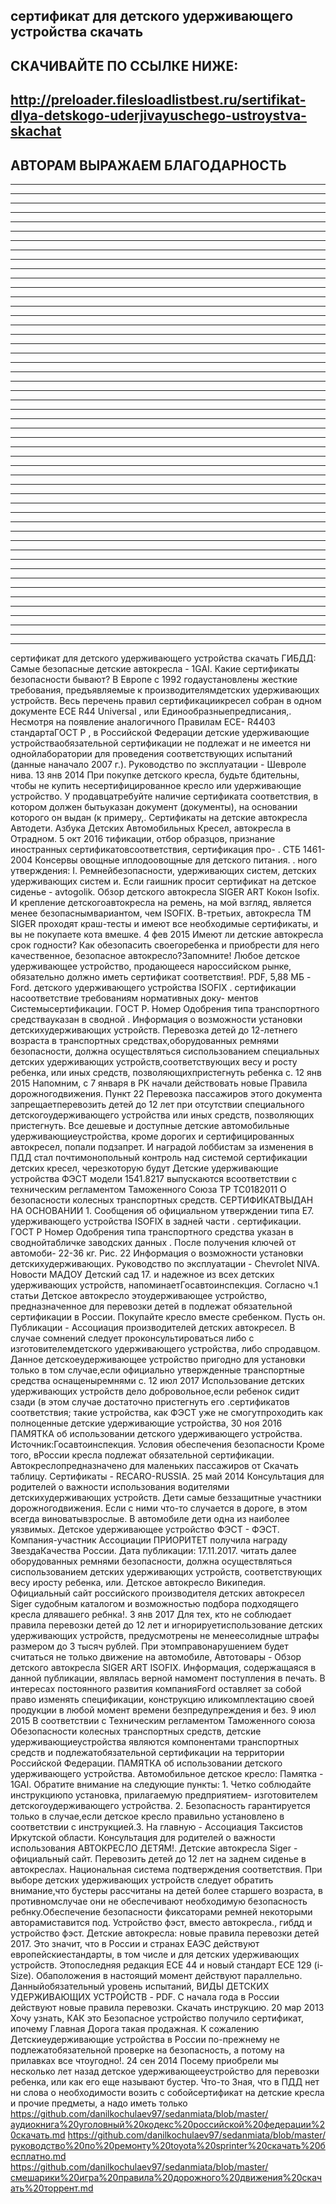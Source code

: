 сертификат для детского удерживающего устройства скачать
--------------------------------------------------
СКАЧИВАЙТЕ ПО ССЫЛКЕ НИЖЕ:
--------------------------------------------------
http://preloader.filesloadlistbest.ru/sertifikat-dlya-detskogo-uderjivayuschego-ustroystva-skachat
--------------------------------------------------
АВТОРАМ ВЫРАЖАЕМ БЛАГОДАРНОСТЬ
--------------------------------------------------
--------------------------------------------------
--------------------------------------------------
--------------------------------------------------
--------------------------------------------------
--------------------------------------------------
--------------------------------------------------
--------------------------------------------------
--------------------------------------------------
--------------------------------------------------
--------------------------------------------------
--------------------------------------------------
--------------------------------------------------
--------------------------------------------------
--------------------------------------------------
--------------------------------------------------
--------------------------------------------------
--------------------------------------------------
--------------------------------------------------
--------------------------------------------------
--------------------------------------------------
--------------------------------------------------
--------------------------------------------------
--------------------------------------------------
--------------------------------------------------
--------------------------------------------------
--------------------------------------------------
--------------------------------------------------
--------------------------------------------------
--------------------------------------------------
--------------------------------------------------
--------------------------------------------------
--------------------------------------------------
--------------------------------------------------
--------------------------------------------------
--------------------------------------------------
--------------------------------------------------
--------------------------------------------------
--------------------------------------------------
--------------------------------------------------
--------------------------------------------------
--------------------------------------------------
--------------------------------------------------
--------------------------------------------------
--------------------------------------------------
--------------------------------------------------
--------------------------------------------------
--------------------------------------------------
--------------------------------------------------
--------------------------------------------------
--------------------------------------------------
сертификат для детского удерживающего устройства скачать ГИБДД: Самые безопасные детские автокресла - 1GAI. Какие сертификаты безопасности бывают? В Европе с 1992 годаустановлены жесткие требования, предъявляемые к производителямдетских удерживающих устройств. Весь перечень правил сертификациикресел собран в одном документе ECE R44 Universal , или Единообразныепредписания,. Несмотря на появление аналогичного Правилам ЕСЕ- R4403 стандартаГОСТ Р , в Российской Федерации детские удерживающие устройстваобязательной сертификации не подлежат и не имеется ни однойлаборатории для проведения соответствующих испытаний (данные наначало 2007 г.). Руководство по эксплуатации - Шевроле нива. 13 янв 2014  При покупке детского кресла, будьте бдительны, чтобы не купить несертифицированное кресло или удерживающие устройство. У продавцатребуйте наличие сертификата соответствия, в котором должен бытьуказан документ (документы), на основании которого он выдан (к примеру,. Сертификаты на детские автокресла  Автодети. Азбука Детских Автомобильных Кресел, автокресла в Отрадном. 5 окт 2016  тификации, отбор образцов, признание иностранных сертификатовсоответствия, сертификация про- . СТБ 1461-2004 Консервы овощные иплодоовощные для детского питания. . ного утверждения: I. Ремнейбезопасности, удерживающих систем, детских удерживающих систем и.
Если гаишник просит сертификат на детское сиденье - avtogolik. Обзор детского автокресла SIGER ART Кокон Isofix.  И крепление детскогоавтокресла на ремень, на мой взгляд, является менее безопаснымвариантом, чем ISOFIX.  В-третьих, автокресла ТМ SIGER проходят краш-тесты и имеют все необходимые сертификаты, и вы не покупаете кота вмешке. 4 фев 2015  Имеют ли детские автокресла срок годности? Как обезопасить своегоребенка и приобрести для него качественное, безопасное автокресло?Запомните! Любое детское удерживающее устройство, продающееся нароссийском рынке, обязательно должно иметь сертификат соответствия!. PDF, 5,88 МБ - Ford. детского удерживающего устройства ISOFIX . сертификации насоответствие требованиям нормативных доку- ментов Системысертификации. ГОСТ Р. Номер Одобрения типа транспортного средствауказан в сводной . Информация о возможности установки детскихудерживающих устройств. Перевозка детей до 12-летнего возраста в транспортных средствах,оборудованных ремнями безопасности, должна осуществляться сиспользованием специальных детских удерживающих устройств,соответствующих весу и росту ребенка, или иных средств, позволяющихпристегнуть ребенка с. 12 янв 2015  Напомним, с 7 января в РК начали действовать новые Правила дорожногодвижения. Пункт 22 Перевозка пассажиров этого документа запрещаетперевозить детей до 12 лет при отсутствии специального детскогоудерживающего устройства или иных средств, позволяющих пристегнуть. Все дешевые и доступные детские автомобильные удерживающиеустройства, кроме дорогих и сертифицированных автокресел, попали подзапрет.  И наградой лоббистам за изменения в ПДД стал почтимонопольный контроль над системой сертификации детских кресел, черезкоторую будут
Детские удерживающие устройства ФЭСТ модели 1541.8217 выпускаются всоответствии с техническим регламентом Таможенного Союза ТР ТС0182011 О безопасности колесных транспортных средств. СЕРТИФИКАТВЫДАН НА ОСНОВАНИИ 1. Сообщения об официальном утверждении типа E7. удерживающего устройства ISOFIX в задней части . сертификации. ГОСТ Р  Номер Одобрения типа транспортного средства указан в своднойтабличке заводских данных . После получения ключей от автомоби-  22-36 кг. Рис. 22  Информация о возможности установки детскихудерживающих. Руководство по эксплуатации - Chevrolet NIVA. Новости  МАДОУ Детский сад 17. и надежное из всех детских удерживающих устройств, напоминаетГосавтоинспекция. Согласно ч.1 статьи  Детское автокресло  этоудерживающее устройство, предназначенное для перевозки детей в подлежат обязательной сертификации в России. Покупайте кресло вместе сребенком. Пусть он. Публикации - Ассоциация производителей детских автокресел. В случае сомнений следует проконсультироваться либо с изготовителемдетского удерживающего устройства, либо спродавцом. Данное детскоеудерживающее устройство пригодно для установки только в том случае,если официально утвержденные транспортные средства оснащеныремнями с. 12 июл 2017  Использование детских удерживающих устройств  дело добровольное,если ребенок сидит сзади (в этом случае достаточно пристегнуть его .сертификатов соответствия; такие устройства, как ФЭСТ уже не смогутпроходить как полноценные детские удерживающие устройства,
30 ноя 2016  ПАМЯТКА об использовании детского удерживающего устройства. Источник:Госавтоинспекция. Условия обеспечения безопасности  Кроме того, вРоссии кресла подлежат обязательной сертификации. Автокреслопредназначено для маленьких пассажиров от  Скачать таблицу. Сертификаты - RECARO-RUSSIA. 25 май 2014  Консультация для родителей о важности использования водителями детскихудерживающих устройств. Дети  самые беззащитные участники дорожногодвижения. Если с ними что-то случается в дороге, в этом всегда виноватывзрослые. В автомобиле дети  одна из наиболее уязвимых. Детское удерживающее устройство ФЭСТ - ФЭСТ. Компания-участник Ассоциации ПРИОРИТЕТ получила награду ЗвездаКачества России. Дата публикации: 17.11.2017. читать далее оборудованных ремнями безопасности, должна осуществляться сиспользованием детских удерживающих устройств, соответствующих весу иросту ребенка, или. Детское автокресло  Википедия. Официальный сайт российского производителя детских автокресел Siger судобным каталогом и возможностью подбора подходящего кресла длявашего ребнка!. 3 янв 2017  Для тех, кто не соблюдает правила перевозки детей до 12 лет и игнорируетиспользование детских удерживающих устройств, предусмотрены не менеесолидные штрафы размером до 3 тысяч рублей. При этомправонарушением будет считаться не только движение на автомобиле,
Автотовары - Обзор детского автокресла SIGER ART ISOFIX. Информация, содержащаяся в данной публикации, являлась верной намомент поступления в печать. В интересах постоянного развития компанияFord оставляет за собой право изменять спецификации, конструкцию иликомплектацию своей продукции в любой момент времени безпредупреждения и без. 9 июл 2015  В соответствии с Техническим регламентом Таможенного союза Обезопасности колесных транспортных средств, детские удерживающиеустройства являются компонентами транспортных средств и подлежатобязательной сертификации на территории Российской Федерации. ПАМЯТКА об использовании детского удерживающего устройства. Автомобильное детское кресло: Памятка - 1GAI. Обратите внимание на следующие пункты: 1. Четко соблюдайте инструкциюпо установка, прилагаемую предприятием- изготовителем детскогоудерживающего устройства. 2. Безопасность гарантируется только в случае,если детское кресло правильно установлено в соответствии с инструкцией.3. На главную - Ассоциация Таксистов Иркутской области. Консультация для родителей о важности использования
АВТОКРЕСЛО  ДЕТЯМ!. Детские автокресла Siger - официальный сайт. Перевозить детей до 12 лет на заднем сиденье в автокреслах. Национальная система подтверждения соответствия. При выборе детских удерживающих устройств следует обратить внимание,что бустеры рассчитаны на детей более старшего возраста, в противномслучае они не обеспечивают необходимую безопасность ребнку.Обеспечение безопасности фиксаторами ремней некоторыми авторамиставится под. Устройство фэст, вместо автокресла., гибдд и устройство фэст. Детские автокресла: новые правила перевозки детей 2017. Это значит, что в России и странах ЕАЭС действуют европейскиестандарты, в том числе и для детских удерживающих устройств. Этопоследняя редакция ECE 44 и новый стандарт ECE 129 (i-Size). Обаположения в настоящий момент действуют параллельно. Данныйобязательный уровень испытаний,
ВИДЫ ДЕТСКИХ УДЕРЖИВАЮЩИХ УСТРОЙСТВ - PDF. С начала года в России действуют новые правила перевозки. Скачать инструкцию. 20 мар 2013  Хочу узнать, КАК это Безопасное устройство получило сертификат, ипочему Главная Дорога такая продажная. К сожалению  Детскиеудерживающие устройства в России по-прежнему не подлежатобязательной проверке на безопасность, а потому на прилавках  все чтоугодно!. 24 сен 2014  Посему приобрели мы несколько лет назад детское удерживающееустройство для перевозки ребенка, или как его еще называют бустер. Что-то  Зная, что в ПДД нет ни слова о необходимости возить с собойсертификат на детские кресла и прочие предметы, а надо иметь только
https://github.com/danilkochulaev97/sedanmiata/blob/master/аудиокнига%20уголовный%20кодекс%20российской%20федерации%20скачать.md
https://github.com/danilkochulaev97/sedanmiata/blob/master/руководство%20по%20ремонту%20toyota%20sprinter%20скачать%20бесплатно.md
https://github.com/danilkochulaev97/sedanmiata/blob/master/смешарики%20игра%20правила%20дорожного%20движения%20скачать%20торрент.md